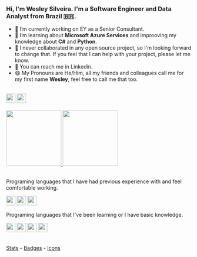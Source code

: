 ### Hi, I'm Wesley Silveira. I'm a Software Engineer and Data Analyst from Brazil 🇧🇷.

- 🔭 I’m currently working on EY as a Senior Consultant.
- 🌱 I’m learning about **Microsoft Azure Services** and improoving my knowledge about **C#** and **Python**.
- 👯 I never collaborated in any open source project, so I'm looking forward to change that. If you feel that I can help with your project, please let me know.
- 💬 You can reach me in Linkedin.
- 😄 My Pronouns are He/Him, all my friends and colleagues call me for my first name **Wesley**, feel free to call me that too.

<br />
<div>
  <a href="https://www.linkedin.com/in/wesleypsilveira/" target="_blank"><img height="25em" src="https://img.shields.io/badge/LinkedIn-0077B5?style=for-the-badge&logo=linkedin&logoColor=white" target="_blank" /></a>
  <a href="https://stackoverflow.com/users/14385073/wesley-pereira-da-silveira" target="_blank"><img height="25em" src="https://img.shields.io/badge/Stack_Overflow-FE7A16?style=for-the-badge&logo=stack-overflow&logoColor=white" target="_blank" /></a>
</div>
<br />
<div>
  <a href="https://github.com/wesleypereiradasilveira">
    <img height="150em" src="https://github-readme-stats.vercel.app/api?username=wesleypereiradasilveira&count_private=true&include_all_commits=true&show_icons=true&theme=vue-dark&hide_border=true" />
    <img height="150em" src="https://github-readme-stats.vercel.app/api/top-langs/?username=wesleypereiradasilveira&layout=compact&theme=vue-dark&hide_border=true" />
  <a/>
</div>
<br />
<div>
  <p>Programing languages that I have had previous experience with and feel comfortable working.</p>
  <img height="25em" src="https://img.shields.io/badge/C%23-239120?style=for-the-badge&logo=c-sharp&logoColor=white" />
  <img height="25em" src="https://img.shields.io/badge/Python-3776AB?style=for-the-badge&logo=python&logoColor=white" />
  <img height="25em" src="https://img.shields.io/badge/Microsoft_SQL_Server-CC2927?style=for-the-badge&logo=microsoft-sql-server&logoColor=white" />
  <br />
  <p>Programing languages that I've been learning or I have basic knowledge.</p>
  <img height="25em" src="https://img.shields.io/badge/Java-ED8B00?style=for-the-badge&logo=java&logoColor=white" />
  <img height="25em" src="https://img.shields.io/badge/PHP-777BB4?style=for-the-badge&logo=php&logoColor=white" />
  <img height="25em" src="https://img.shields.io/badge/JavaScript-F7DF1E?style=for-the-badge&logo=javascript&logoColor=black" />
  <img height="25em" src="https://img.shields.io/badge/C-00599C?style=for-the-badge&logo=c&logoColor=white" />
</div>
<br />
  
  [Stats](https://github.com/anuraghazra/github-readme-stats) -
  [Badges](https://github.com/Envoy-VC/Badges-for-GitHub) -
  [Icons](https://devicon.dev/)
